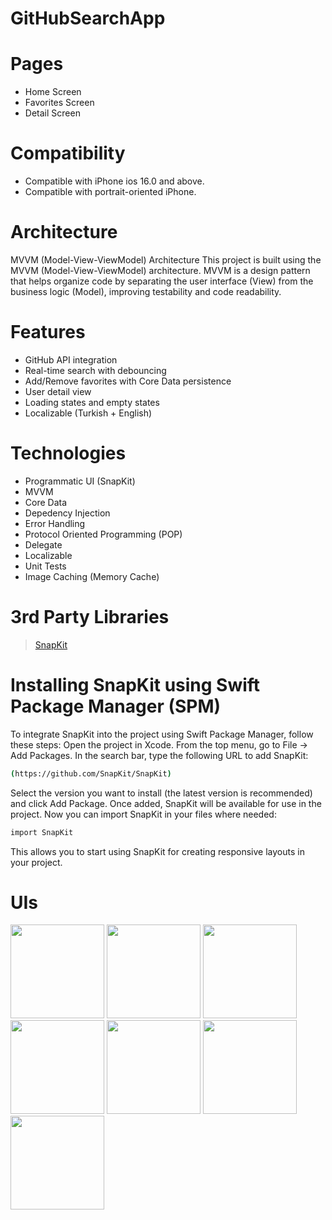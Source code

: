 # GitHubSearchApp

# Pages
- Home Screen
- Favorites Screen
- Detail Screen

# Compatibility
- Compatible with iPhone ios 16.0 and above.
- Compatible with portrait-oriented iPhone.

# Architecture
MVVM (Model-View-ViewModel) Architecture
This project is built using the MVVM (Model-View-ViewModel) architecture. MVVM is a design pattern that helps organize code by separating the user interface (View) from the business logic (Model), improving testability and code readability.

# Features
- GitHub API integration
- Real-time search with debouncing
- Add/Remove favorites with Core Data persistence
- User detail view
- Loading states and empty states
- Localizable (Turkish + English)

# Technologies
- Programmatic UI (SnapKit)
- MVVM
- Core Data
- Depedency Injection
- Error Handling
- Protocol Oriented Programming (POP)
- Delegate
- Localizable
- Unit Tests
- Image Caching (Memory Cache)

# 3rd Party Libraries
> <a href="https://github.com/SnapKit/SnapKit.git">SnapKit</a>

# Installing SnapKit using Swift Package Manager (SPM)
To integrate SnapKit into the project using Swift Package Manager, follow these steps:
Open the project in Xcode.
From the top menu, go to File -> Add Packages.
In the search bar, type the following URL to add SnapKit:
```bash
(https://github.com/SnapKit/SnapKit)
```
Select the version you want to install (the latest version is recommended) and click Add Package.
Once added, SnapKit will be available for use in the project.
Now you can import SnapKit in your files where needed:
```bash
import SnapKit
```
This allows you to start using SnapKit for creating responsive layouts in your project.


# UIs
<img src="https://github.com/user-attachments/assets/c09fdda7-920f-44ff-a1d2-f5fb48f69060" width="150">
<img src="https://github.com/user-attachments/assets/92492a34-e16f-45ac-bef6-d2d684dedf52" width="150">
<img src="https://github.com/user-attachments/assets/bff08967-b636-4c10-b7d1-7fd0d33a6334" width="150">
<img src="https://github.com/user-attachments/assets/a7d8e546-858e-4ab9-9529-a1b1c7f10e1c" width="150">
<img src="https://github.com/user-attachments/assets/bf4bac52-fc35-48fe-84a4-148894ec93b4" width="150">
<img src="https://github.com/user-attachments/assets/b6d32b3f-2965-41c6-a31d-7a9aacd68a28" width="150">
<img src="https://github.com/user-attachments/assets/cd361747-9b87-4033-b6b3-6a0c1cb549b0" width="150">
